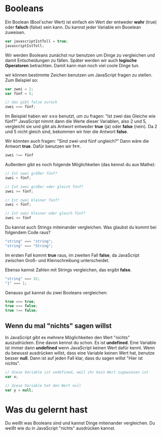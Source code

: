 # Booleans

Ein Boolean (Bool'scher Wert) ist einfach ein Wert der entweder **wahr** (true) oder **falsch** (false) sein kann.
Du kannst jeder Variable ein Booelean zuweisen.

```javascript
var javascriptIstToll = true;
javascriptIstToll;
```

Wir werden Booleans zunächst nur benutzen um Dinge zu vergleichen und damit Entscheidungen zu fällen. Später werden wir auch **logische Operatoren** betrachten. Damit kann man noch viel coole Dinge tun.

wir können bestimmte Zeichen benutzen um JavaScript fragen zu stellen. Zum Beispiel so:

```javascript
var zwei = 2;
var fünf = 5;

// das gibt false zurück
zwei === fünf;
```

Im Beispiel haben wir **===** benutzt, um zu fragen: "Ist zwei das Gleiche wie fünf?" JavaScript nimmt dann die Werte dieser Variablen, also 2 und 5, vergleicht sie und gibt als Antwort entweder **true** (ja) oder **false** (nein). Da 2 und 5 nicht gleich sind, bekommen wir hier die Antwort **false**.

Wir könnten auch fragen: "Sind zwei und fünf ungleich?" Dann wäre die Antwort **true**. Dafür benutzen wir **!==**.

```javascript
zwei !== fünf
```

Außerdem gibt es noch folgende Möglichkeiten (das kennst du aus Mathe):

```javascript
// Ist zwei größer fünf?
zwei > fünf;

// Ist zwei größer oder gleich fünf?
zwei >= fünf;

// Ist zwei kleiner fünf?
zwei < fünf;

// Ist zwei kleiner oder gleich fünf?
zwei <= fünf
```

Du kannst auch Strings miteinander vergleichen. Was glaubst du kommt bei folgendem Code raus?

```javascript
"string" === "string";
"string" === "String";
```

Im ersten Fall kommt **true** raus, im zweiten Fall **false**, da JavaScript zwischen Groß- und Kleinschreibung unterscheidet.

Ebenso kannst Zahlen mit Strings vergleichen, das ergibt **false**.

```javascript
"string" === 32;
"1" === 1;
```

Genauso gut kannst du zwei Booleans vergleichen:

```javascript
true === true;
true === false;
true !== false;
```

## Wenn du mal "nichts" sagen willst

In JavaScript gibt es mehrere Möglichkeiten den Wert "nichts" auszudrücken. Eine davon kennst du schon. Es ist **undefined**. Eine Variable ist immer dann **undefined** wenn JavaScript keinen Wert dafür kennt. Wenn du bewusst ausdrücken willst, dass eine Variable keinen Wert hat, benutze besser **null**. Dann ist auf jeden Fall klar, dass du sagen willst "Hier ist nichts".

```javascript
// diese Variable ist undefined, weil ihr kein Wert zugewiesen ist
var x;

// diese Variable hat den Wert null
var y = null;
```

# Was du gelernt hast

Du weißt was Booleans sind und kannst Dinge miteinander vergleichen. Du weißt wie du in JavaScript "nichts" ausdrücken kannst.
